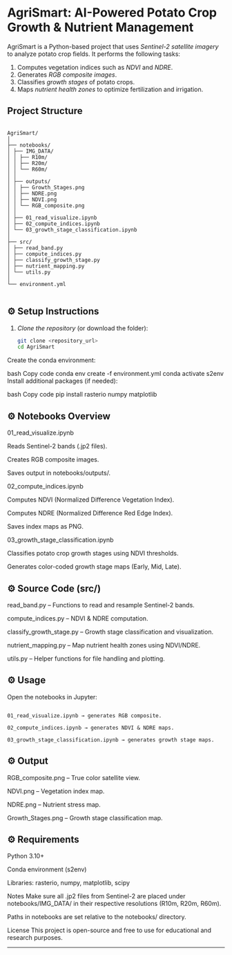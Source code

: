 # AgriSmart: AI-Powered Potato Crop Growth & Nutrient Management

AgriSmart is a Python-based project that uses *Sentinel-2 satellite imagery* to analyze potato crop fields. It performs the following tasks:

1. Computes vegetation indices such as *NDVI* and *NDRE*.
2. Generates *RGB composite images*.
3. Classifies *growth stages* of potato crops.
4. Maps *nutrient health zones* to optimize fertilization and irrigation.



## Project Structure

```

AgriSmart/
│
├── notebooks/
│ ├── IMG_DATA/
│ │ ├── R10m/
│ │ ├── R20m/
│ │ └── R60m/
│ │
│ ├── outputs/
│ │ ├── Growth_Stages.png
│ │ ├── NDRE.png
│ │ ├── NDVI.png
│ │ └── RGB_composite.png
│ │
│ ├── 01_read_visualize.ipynb
│ ├── 02_compute_indices.ipynb
│ └── 03_growth_stage_classification.ipynb
│
├── src/
│ ├── read_band.py
│ ├── compute_indices.py
│ ├── classify_growth_stage.py
│ ├── nutrient_mapping.py
│ └── utils.py
│
└── environment.yml


```

## ⚙ Setup Instructions

1. *Clone the repository* (or download the folder):
   ```bash
   git clone <repository_url>
   cd AgriSmart
Create the conda environment:

bash
Copy code
conda env create -f environment.yml
conda activate s2env
Install additional packages (if needed):

bash
Copy code
pip install rasterio numpy matplotlib


## ⚙ Notebooks Overview

01_read_visualize.ipynb

Reads Sentinel-2 bands (.jp2 files).

Creates RGB composite images.

Saves output in notebooks/outputs/.

02_compute_indices.ipynb

Computes NDVI (Normalized Difference Vegetation Index).

Computes NDRE (Normalized Difference Red Edge Index).

Saves index maps as PNG.

03_growth_stage_classification.ipynb

Classifies potato crop growth stages using NDVI thresholds.

Generates color-coded growth stage maps (Early, Mid, Late).

## ⚙ Source Code (src/)

read_band.py – Functions to read and resample Sentinel-2 bands.

compute_indices.py – NDVI & NDRE computation.

classify_growth_stage.py – Growth stage classification and visualization.

nutrient_mapping.py – Map nutrient health zones using NDVI/NDRE.

utils.py – Helper functions for file handling and plotting.

## ⚙ Usage

Open the notebooks in Jupyter:
```

01_read_visualize.ipynb → generates RGB composite.

02_compute_indices.ipynb → generates NDVI & NDRE maps.

03_growth_stage_classification.ipynb → generates growth stage maps.

```

## ⚙ Output


RGB_composite.png – True color satellite view.

NDVI.png – Vegetation index map.

NDRE.png – Nutrient stress map.

Growth_Stages.png – Growth stage classification map.

## ⚙ Requirements
Python 3.10+

Conda environment (s2env)

Libraries: rasterio, numpy, matplotlib, scipy

Notes
Make sure all .jp2 files from Sentinel-2 are placed under notebooks/IMG_DATA/ in their respective resolutions (R10m, R20m, R60m).

Paths in notebooks are set relative to the notebooks/ directory.

License
This project is open-source and free to use for educational and research purposes.


---

